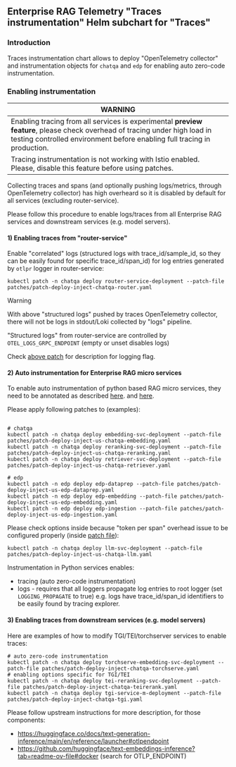 ## Enterprise RAG Telemetry "Traces instrumentation" Helm subchart for "Traces"

### Introduction

Traces instrumentation chart allows to deploy "OpenTelemetry collector" and instrumentation objects for `chatqa` and `edp` for enabling auto zero-code instrumentation.

### Enabling instrumentation

| **WARNING**   | 
| ------------- |
|  Enabling tracing from all services is experimental **preview feature**, please check overhead of tracing under high load in testing controlled environment before enabling full tracing in production. |
|  Tracing instrumentation is not working with Istio enabled. Please, disable this feature before using patches.|


Collecting traces and spans (and optionally pushing logs/metrics, through OpenTelemetry collector) has high overheard so it is disabled by default for all services (excluding router-service).

Please follow this procedure to enable logs/traces from all Enterprise RAG services and downstream services (e.g. model servers).

#### 1) Enabling traces from "router-service"

Enable "correlated" logs (structured logs with trace_id/sample_id, so they can be easily found for specific trace_id/span_id) for log entries generated by `otlpr` logger in router-service:
```
kubectl patch -n chatqa deploy router-service-deployment --patch-file patches/patch-deploy-inject-chatqa-router.yaml
```

> [!WARNING]
> With above "structured logs" pushed by traces OpenTelemetry collector, there will not be logs in stdout/Loki collected by "logs" pipeline.

"Structured logs" from router-service are controlled by `OTEL_LOGS_GRPC_ENDPOINT` (empty or unset disables logs)

Check [above patch](patches/patch-deploy-inject-router.yaml) for description for logging flag.

#### 2) Auto instrumentation for Enterprise RAG micro services

To enable auto instrumentation of python based RAG micro services, they need to be annotated as described [here](https://opentelemetry.io/docs/kubernetes/operator/automatic/#python).
and [here](https://github.com/open-telemetry/opentelemetry-operator#opentelemetry-auto-instrumentation-injection).

Please apply following patches to (examples):
```

# chatqa
kubectl patch -n chatqa deploy embedding-svc-deployment --patch-file patches/patch-deploy-inject-us-chatqa-embedding.yaml
kubectl patch -n chatqa deploy reranking-svc-deployment --patch-file patches/patch-deploy-inject-us-chatqa-reranking.yaml
kubectl patch -n chatqa deploy retriever-svc-deployment --patch-file patches/patch-deploy-inject-us-chatqa-retriever.yaml

# edp
kubectl patch -n edp deploy edp-dataprep --patch-file patches/patch-deploy-inject-us-edp-dataprep.yaml
kubectl patch -n edp deploy edp-embedding --patch-file patches/patch-deploy-inject-us-edp-embedding.yaml
kubectl patch -n edp deploy edp-ingestion --patch-file patches/patch-deploy-inject-us-edp-ingestion.yaml
```

Please check options inside because "token per span" overhead issue to be configured properly (inside [patch file](patches/patch-deploy-inject-us-chatqa-llm.yaml)):
```
kubectl patch -n chatqa deploy llm-svc-deployment --patch-file patches/patch-deploy-inject-us-chatqa-llm.yaml
```

Instrumentation in Python services enables:
- tracing (auto zero-code instrumentation)
- logs - requires that all loggers propagate log entries to root logger (set `LOGGING_PROPAGATE` to true) e.g. logs have trace_id/span_id identifiers to be easily found by tracing explorer.

#### 3) Enabling traces from downstream services (e.g. model servers)

Here are examples of how to modify TGI/TEI/torchserver services to enable traces:

```
# auto zero-code instrumentation
kubectl patch -n chatqa deploy torchserve-embedding-svc-deployment --patch-file patches/patch-deploy-inject-chatqa-torchserve.yaml
# enabling options specific for TGI/TEI
kubectl patch -n chatqa deploy tei-reranking-svc-deployment --patch-file patches/patch-deploy-inject-chatqa-teirerank.yaml
kubectl patch -n chatqa deploy tgi-service-m-deployment --patch-file patches/patch-deploy-inject-chatqa-tgi.yaml
```

Please follow upstream instructions for more description, for those components:

- https://huggingface.co/docs/text-generation-inference/main/en/reference/launcher#otlpendpoint
- https://github.com/huggingface/text-embeddings-inference?tab=readme-ov-file#docker (search for OTLP_ENDPOINT) 
